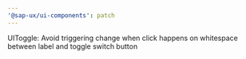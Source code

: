 ```yaml
---
'@sap-ux/ui-components': patch
---
```

UIToggle: Avoid triggering change when click happens on whitespace between label and toggle switch button